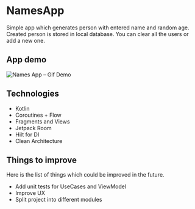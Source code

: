 # NamesApp

Simple app which generates person with entered name and random age.
Created person is stored in local database.
You can clear all the users or add a new one.

## App demo

![Names App – Gif Demo](demo/app.gif)

## Technologies

- Kotlin
- Coroutines + Flow
- Fragments and Views
- Jetpack Room 
- Hilt for DI
- Clean Architecture

## Things to improve

Here is the list of things which could be improved in the future.

- Add unit tests for UseCases and ViewModel
- Improve UX
- Split project into different modules
